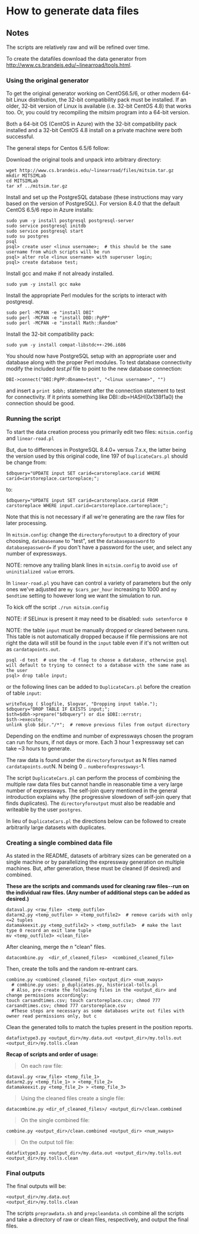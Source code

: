 # How to generate data files

## Notes
The scripts are relatively raw and will be refined over time.

To create the datafiles download the data generator from http://www.cs.brandeis.edu/~linearroad/tools.html.

### Using the original generator
To get the original generator working on CentOS6.5/6, or other modern 64-bit Linux distribution, the 32-bit compatibility pack must be installed.  If an older, 32-bit version of Linux is available (i.e. 32-bit CentOS 4.8) that works too.  Or, you could try recompiling the mitsim program into a 64-bit version. 

Both a 64-bit OS (CentOS in Azure) with the 32-bit compatibility pack installed and a 32-bit CentOS 4.8 install on a private machine were both successful.

The general steps for Centos 6.5/6 follow:

Download the original tools and unpack into arbitrary directory:

```
wget http://www.cs.brandeis.edu/~linearroad/files/mitsim.tar.gz
mkdir MITSIMLab
cd MITSIMLab
tar xf ../mitsim.tar.gz
```

Install and set up the PostgreSQL database (these instructions may vary based on the version of PostgreSQL).  For version 8.4.0 that the default CentOS 6.5/6 repo in Azure installs:

```
sudo yum -y install postgresql postgresql-server
sudo service postgresql initdb
sudo service postgresql start
sudo su postgres
psql
psql> create user <linux username>;  # this should be the same username from which scripts will be run
psql> alter role <linux username> with superuser login;
psql> create database test;
```

Install gcc and make if not already installed.
```
sudo yum -y install gcc make
```
Install the appropriate Perl modules for the scripts to interact with postgresql.
```
sudo perl -MCPAN -e "install DBI"
sudo perl -MCPAN -e "install DBD::PgPP"
sudo perl -MCPAN -e "install Math::Random"
```
Install the 32-bit compatibility pack:
```
sudo yum -y install compat-libstdc++-296.i686
```
You should now have PostgreSQL setup with an appropriate user and database along with the proper Perl modules.  To test database connectivity modify the included *test.pl* file to point to the new database connection: 
```
DBI->connect("DBI:PgPP:dbname=test", "<linux username>", "")
```
and insert a `print $dbh;` statement after the connection statement to test for connectivity.  If it prints something like DBI::db=HASH(0x138f1a0) the connection should be good.

### Running the script
To start the data creation process you primarily edit two files:
`mitsim.config` and `linear-road.pl`

But, due to differences in PostgreSQL 8.4.0+ versus 7.x.x, the latter being the version used by this original code, line 197 of `DuplicateCars.pl` should be change from:
```
$dbquery="UPDATE input SET carid=carstoreplace.carid WHERE carid=carstoreplace.cartoreplace;";
```
to:
```
$dbquery="UPDATE input SET carid=carstoreplace.carid FROM carstoreplace WHERE input.carid=carstoreplace.cartoreplace;";
```
Note that this is not necessary if all we're generating are the raw files for later processing.

In `mitsim.config`: change the `directoryforoutput` to a directory of your choosing, `databasename` to "test", set the `databasepassword` to `databasepassword=` if you don't have a password for the user, and select any number of expressways.

NOTE: remove any trailing blank lines in `mitsim.config` to avoid `use of uninitialized value` errors.

In `linear-road.pl` you have can control a variety of parameters but the only ones we've adjusted are `my $cars_per_hour` increasing to 1000 and `my $endtime` setting to however long we want the simulation to run.

To kick off the script `./run mitsim.config`

NOTE: if SELinux is present it may need to be disabled: `sudo setenforce 0`

NOTE: the table `input` must be manually dropped or cleared between runs.  This table is not automatically dropped because if file permissions are not right the data will still be found in the `input` table even if it's not written out as `cardatapoints.out`. 
```
psql -d test  # use the -d flag to choose a database, otherwise psql will default to trying to connect to a database with the same name as the user
psql> drop table input;
```
or the following lines can be added to `DuplicateCars.pl` before the creation of table `input`:
```
writeToLog ( $logfile, $logvar, "Dropping input table.");
$dbquery="DROP TABLE IF EXISTS input;";
$sth=$dbh->prepare("$dbquery") or die $DBI::errstr;
$sth->execute;
unlink glob $dir."/*";  # remove previous files from output directory
```
Depending on the endtime and number of expressways chosen the program can run for hours, if not days or more.  Each 3 hour 1 expressway set can take ~3 hours to generate.

The raw data is found under the `directoryforoutput` as N files named `cardatapoints.out`N.  N being 0 .. `numberofexpressways`-1.

The script `DuplicateCars.pl` can perform the process of combining the multiple raw data files but cannot handle in reasonable time a very large number of expressways.  The self-join query mentioned in the general introduction explains why (the progressive slowdown of self-join query that finds duplicates).  The `directoryforoutput` must also be readable and writeable by the user `postgres`.

In lieu of `DuplicateCars.pl` the directions below can be followed to create arbitrarily large datasets with duplicates.

### Creating a single combined data file
As stated in the README, datasets of arbitrary sizes can be generated on a single machine or by parallelizing the expressway generation on multiple machines.  But, after generation, these must be cleaned (if desired) and combined.  

**These are the scripts and commands used for cleaning raw files--run on the individual raw files.  (Any number of additional steps can be added as desired.)**

```
dataval.py <raw_file>  <temp_outfile>
datarm2.py <temp_outfile> > <temp_outfile2>  # remove carids with only <=2 tuples
datamakeexit.py <temp_outfile2> > <temp_outfile3>  # make the last type 0 record an exit lane tuple
mv <temp_outfile3> <clean_file>
```
After cleaning, merge the _n_ "clean" files.
```
datacombine.py  <dir_of_cleaned_files>  <combined_cleaned_file>
```
Then, create the tolls and the random re-entrant cars.
```
combine.py <combined_cleaned_file> <output_dir> <num_xways>
  # combine.py uses: p_duplicates.py, historical-tolls.pl
  # Also, pre-create the following files in the <output_dir> and change permissions accordingly:
touch carsandtimes.csv; touch carstoreplace.csv; chmod 777 carsandtimes.csv; chmod 777 carstoreplace.csv 
  #These steps are necessary as some databases write out files with owner read permissions only, but c
```
Clean the generated tolls to match the tuples present in the position reports.
```
datafixtype3.py <output_dir>/my.data.out <output_dir>/my.tolls.out <output_dir>/my.tolls.clean
```

**Recap of scripts and order of usage:**

> On each raw file:
```
dataval.py <raw_file> <temp_file_1>
datarm2.py <temp_file_1> > <temp_file_2>
datamakeexit.py <temp_file_2> > <temp_file_3>
```
> Using the cleaned files create a single file:
```
datacombine.py <dir_of_cleaned_files>/ <output_dir>/clean.combined
```
> On the single combined file:
```
combine.py <output_dir>/clean.combined <output_dir> <num_xways>
```
> On the output toll file:
```
datafixtype3.py <output_dir>/my.data.out <output_dir>/my.tolls.out <output_dir>/my.tolls.clean
```
### Final outputs
The final outputs will be: 
```
<output_dir>/my.data.out
<output_dir>/my.tolls.clean
```
The scripts `preprawdata.sh` and `prepcleandata.sh` combine all the scripts and take a directory of raw or clean files, respectively, and output the final files.
